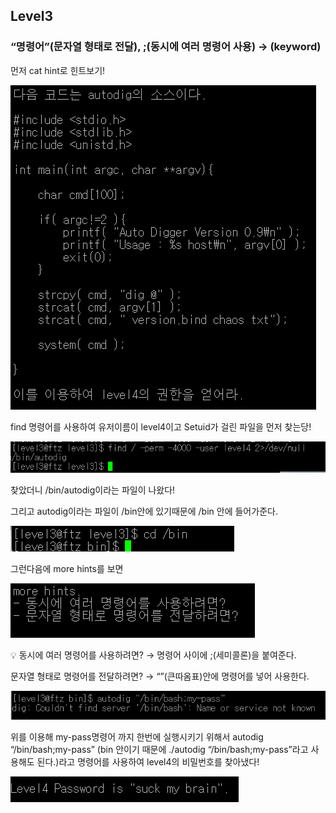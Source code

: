 ## Level3

### “명령어”(문자열 형태로 전달), ;(동시에 여러 명령어 사용) → (keyword)

먼저 cat hint로 힌트보기!

![Untitled](../img/lev3_1.png)

find 명령어를 사용하여 유저이름이 level4이고 Setuid가 걸린  파일을 먼저 찾는당!

![Untitled](../img/lev3_2.png)

찾았더니 /bin/autodig이라는 파일이 나왔다!

그리고 autodig이라는 파일이 /bin안에 있기때문에 /bin 안에 들어가준다.

![Untitled](../img/lev3_3.png)

그런다음에 more hints를 보면

![Untitled](../img/lev3_4.png)

<aside>
💡 동시에 여러 명령어를 사용하려면? → 명령어 사이에 ;(세미콜론)을 붙여준다.

문자열 형태로 명령어를 전달하려면? → “”(큰따옴표)안에 명령어를 넣어 사용한다. 

</aside>

![Untitled](../img/lev3_5.png)

위를 이용해 my-pass명령어 까지 한번에 실행시키기 위해서 autodig “/bin/bash;my-pass” (bin 안이기 때문에 ./autodig “/bin/bash;my-pass”라고 사용해도 된다.)라고 명령어를 사용하여 level4의 비밀번호를 찾아냈다!

![Untitled](../img/lev3_6.png)